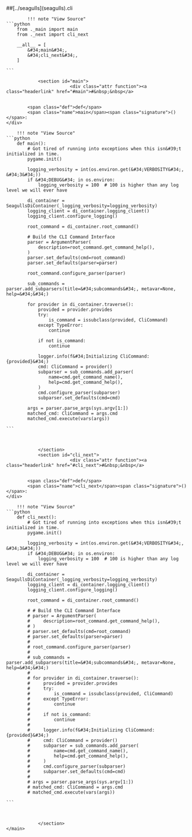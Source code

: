 <div>
                ##[../seagulls](seagulls).cli
            
            !!! note "View Source"
    ```python
        from ._main import main
        from ._next import cli_next

        __all__ = [
            &#34;main&#34;,
            &#34;cli_next&#34;,
        ]

    ```

                <section id="main">
                            <div class="attr function"><a class="headerlink" href="#main">#&nbsp;&nbsp</a>

        
            <span class="def">def</span>
            <span class="name">main</span><span class="signature">()</span>:
    </div>

        !!! note "View Source"
    ```python
        def main():
            # Got tired of running into exceptions when this isn&#39;t initialized in time.
            pygame.init()

            logging_verbosity = int(os.environ.get(&#34;VERBOSITY&#34;, &#34;3&#34;))
            if &#34;DEBUG&#34; in os.environ:
                logging_verbosity = 100  # 100 is higher than any log level we will ever have

            di_container = SeagullsDiContainer(_logging_verbosity=logging_verbosity)
            logging_client = di_container.logging_client()
            logging_client.configure_logging()

            root_command = di_container.root_command()

            # Build the CLI Command Interface
            parser = ArgumentParser(
                description=root_command.get_command_help(),
            )
            parser.set_defaults(cmd=root_command)
            parser.set_defaults(parser=parser)

            root_command.configure_parser(parser)

            sub_commands = parser.add_subparsers(title=&#34;subcommands&#34;, metavar=None, help=&#34;&#34;)

            for provider in di_container.traverse():
                provided = provider.provides
                try:
                    is_command = issubclass(provided, CliCommand)
                except TypeError:
                    continue

                if not is_command:
                    continue

                logger.info(f&#34;Initializing CliCommand: {provided}&#34;)
                cmd: CliCommand = provider()
                subparser = sub_commands.add_parser(
                    name=cmd.get_command_name(),
                    help=cmd.get_command_help(),
                )
                cmd.configure_parser(subparser)
                subparser.set_defaults(cmd=cmd)

            args = parser.parse_args(sys.argv[1:])
            matched_cmd: CliCommand = args.cmd
            matched_cmd.execute(vars(args))

    ```

    

                </section>
                <section id="cli_next">
                            <div class="attr function"><a class="headerlink" href="#cli_next">#&nbsp;&nbsp</a>

        
            <span class="def">def</span>
            <span class="name">cli_next</span><span class="signature">()</span>:
    </div>

        !!! note "View Source"
    ```python
        def cli_next():
            # Got tired of running into exceptions when this isn&#39;t initialized in time.
            pygame.init()

            logging_verbosity = int(os.environ.get(&#34;VERBOSITY&#34;, &#34;3&#34;))
            if &#34;DEBUG&#34; in os.environ:
                logging_verbosity = 100  # 100 is higher than any log level we will ever have

            di_container = SeagullsDiContainer(_logging_verbosity=logging_verbosity)
            logging_client = di_container.logging_client()
            logging_client.configure_logging()

            root_command = di_container.root_command()

            # # Build the CLI Command Interface
            # parser = ArgumentParser(
            #     description=root_command.get_command_help(),
            # )
            # parser.set_defaults(cmd=root_command)
            # parser.set_defaults(parser=parser)
            #
            # root_command.configure_parser(parser)
            #
            # sub_commands = parser.add_subparsers(title=&#34;subcommands&#34;, metavar=None, help=&#34;&#34;)
            #
            # for provider in di_container.traverse():
            #     provided = provider.provides
            #     try:
            #         is_command = issubclass(provided, CliCommand)
            #     except TypeError:
            #         continue
            #
            #     if not is_command:
            #         continue
            #
            #     logger.info(f&#34;Initializing CliCommand: {provided}&#34;)
            #     cmd: CliCommand = provider()
            #     subparser = sub_commands.add_parser(
            #         name=cmd.get_command_name(),
            #         help=cmd.get_command_help(),
            #     )
            #     cmd.configure_parser(subparser)
            #     subparser.set_defaults(cmd=cmd)
            #
            # args = parser.parse_args(sys.argv[1:])
            # matched_cmd: CliCommand = args.cmd
            # matched_cmd.execute(vars(args))

    ```

    

                </section>
    </main>
<script>
    function escapeHTML(html) {
        return document.createElement('div').appendChild(document.createTextNode(html)).parentNode.innerHTML;
    }

    const originalContent = document.querySelector("main.pdoc");
    let currentContent = originalContent;

    function setContent(innerHTML) {
        let elem;
        if (innerHTML) {
            elem = document.createElement("main");
            elem.classList.add("pdoc");
            elem.innerHTML = innerHTML;
        } else {
            elem = originalContent;
        }
        if (currentContent !== elem) {
            currentContent.replaceWith(elem);
            currentContent = elem;
        }
    }

    function getSearchTerm() {
        return (new URL(window.location)).searchParams.get("search");
    }

    const searchBox = document.querySelector(".pdoc input[type=search]");
    searchBox.addEventListener("input", function () {
        let url = new URL(window.location);
        if (searchBox.value.trim()) {
            url.hash = "";
            url.searchParams.set("search", searchBox.value);
        } else {
            url.searchParams.delete("search");
        }
        history.replaceState("", "", url.toString());
        onInput();
    });
    window.addEventListener("popstate", onInput);


    let search, searchErr;

    async function initialize() {
        try {
            search = await new Promise((resolve, reject) => {
                const script = document.createElement("script");
                script.type = "text/javascript";
                script.async = true;
                script.onload = () => resolve(window.pdocSearch);
                script.onerror = (e) => reject(e);
                script.src = "../search.js";
                document.getElementsByTagName("head")[0].appendChild(script);
            });
        } catch (e) {
            console.error("Cannot fetch pdoc search index");
            searchErr = "Cannot fetch search index.";
        }
        onInput();

        document.querySelector("nav.pdoc").addEventListener("click", e => {
            if (e.target.hash) {
                searchBox.value = "";
                searchBox.dispatchEvent(new Event("input"));
            }
        });
    }

    function onInput() {
        setContent((() => {
            const term = getSearchTerm();
            if (!term) {
                return null
            }
            if (searchErr) {
                return `<h3>Error: ${searchErr}</h3>`
            }
            if (!search) {
                return "<h3>Searching...</h3>"
            }

            window.scrollTo({top: 0, left: 0, behavior: 'auto'});

            const results = search(term);

            let html;
            if (results.length === 0) {
                html = `No search results for '${escapeHTML(term)}'.`
            } else {
                html = `<h4>${results.length} search result${results.length > 1 ? "s" : ""} for '${escapeHTML(term)}'.</h4>`;
            }
            for (let result of results.slice(0, 10)) {
                let doc = result.doc;
                let url = `../${doc.modulename.replaceAll(".", "/")}.html`;
                if (doc.qualname) {
                    url += `#${doc.qualname}`;
                }

                let heading;
                switch (result.doc.type) {
                    case "function":
                        heading = `<span class="def">${doc.funcdef}</span> <span class="name">${doc.fullname}</span><span class="signature">(${doc.parameters.join(", ")})</span>`;
                        break;
                    case "class":
                        heading = `<span class="def">class</span> <span class="name">${doc.fullname}</span>`;
                        break;
                    default:
                        heading = `<span class="name">${doc.fullname}</span>`;
                        break;
                }
                html += `
                        <section class="search-result">
                        <a href="${url}" class="attr ${doc.type}">${heading}</a>
                        <div class="docstring">${doc.doc}</div>
                        </section>
                    `;

            }
            return html;
        })());
    }

    if (getSearchTerm()) {
        initialize();
        searchBox.value = getSearchTerm();
        onInput();
    } else {
        searchBox.addEventListener("focus", initialize, {once: true});
    }

    searchBox.addEventListener("keydown", e => {
        if (["ArrowDown", "ArrowUp", "Enter"].includes(e.key)) {
            let focused = currentContent.querySelector(".search-result.focused");
            if (!focused) {
                currentContent.querySelector(".search-result").classList.add("focused");
            } else if (
                e.key === "ArrowDown"
                && focused.nextElementSibling
                && focused.nextElementSibling.classList.contains("search-result")
            ) {
                focused.classList.remove("focused");
                focused.nextElementSibling.classList.add("focused");
                focused.nextElementSibling.scrollIntoView({
                    behavior: "smooth",
                    block: "nearest",
                    inline: "nearest"
                });
            } else if (
                e.key === "ArrowUp"
                && focused.previousElementSibling
                && focused.previousElementSibling.classList.contains("search-result")
            ) {
                focused.classList.remove("focused");
                focused.previousElementSibling.classList.add("focused");
                focused.previousElementSibling.scrollIntoView({
                    behavior: "smooth",
                    block: "nearest",
                    inline: "nearest"
                });
            } else if (
                e.key === "Enter"
            ) {
                focused.querySelector("a").click();
            }
        }
    });
</script></div>